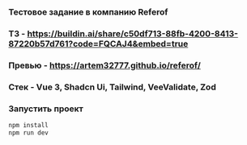 ### Тестовое задание в компанию Referof

### ТЗ - https://buildin.ai/share/c50df713-88fb-4200-8413-87220b57d761?code=FQCAJ4&embed=true

### Превью - https://artem32777.github.io/referof/

### Стек - Vue 3, Shadcn Ui, Tailwind, VeeValidate, Zod

### Запустить проект

```sh
npm install
npm run dev
```